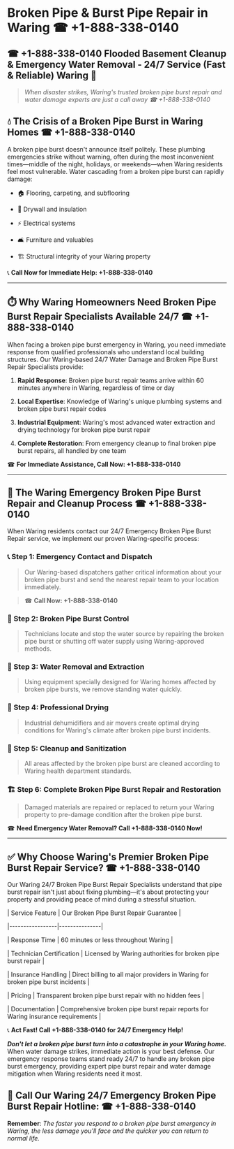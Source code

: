 # Broken Pipe & Burst Pipe Repair in Waring ☎ +1-888-338-0140  
## ☎ +1-888-338-0140 Flooded Basement Cleanup & Emergency Water Removal - 24/7 Service (Fast & Reliable) Waring 🚨  

> *When disaster strikes, Waring's trusted broken pipe burst repair and water damage experts are just a call away ☎ +1-888-338-0140*  

## 💧 The Crisis of a Broken Pipe Burst in Waring Homes ☎ +1-888-338-0140  

A broken pipe burst doesn't announce itself politely. These plumbing emergencies strike without warning, often during the most inconvenient times—middle of the night, holidays, or weekends—when Waring residents feel most vulnerable. Water cascading from a broken pipe burst can rapidly damage:  

* 🏠 Flooring, carpeting, and subflooring  
* 🧱 Drywall and insulation  
* ⚡ Electrical systems  
* 🛋️ Furniture and valuables  
* 🏗️ Structural integrity of your Waring property  

📞 **Call Now for Immediate Help: +1-888-338-0140**  

---  

## ⏱️ Why Waring Homeowners Need Broken Pipe Burst Repair Specialists Available 24/7 ☎ +1-888-338-0140  

When facing a broken pipe burst emergency in Waring, you need immediate response from qualified professionals who understand local building structures. Our Waring-based 24/7 Water Damage and Broken Pipe Burst Repair Specialists provide:  

1. **Rapid Response**: Broken pipe burst repair teams arrive within 60 minutes anywhere in Waring, regardless of time or day  
2. **Local Expertise**: Knowledge of Waring's unique plumbing systems and broken pipe burst repair codes  
3. **Industrial Equipment**: Waring's most advanced water extraction and drying technology for broken pipe burst repair  
4. **Complete Restoration**: From emergency cleanup to final broken pipe burst repairs, all handled by one team  

☎ **For Immediate Assistance, Call Now: +1-888-338-0140**  

---  

## 🔧 The Waring Emergency Broken Pipe Burst Repair and Cleanup Process ☎ +1-888-338-0140  

When Waring residents contact our 24/7 Emergency Broken Pipe Burst Repair service, we implement our proven Waring-specific process:  

### 📞 Step 1: Emergency Contact and Dispatch  
> Our Waring-based dispatchers gather critical information about your broken pipe burst and send the nearest repair team to your location immediately.  
> ☎ **Call Now: +1-888-338-0140**  

### 🚿 Step 2: Broken Pipe Burst Control  
> Technicians locate and stop the water source by repairing the broken pipe burst or shutting off water supply using Waring-approved methods.  

### 🌊 Step 3: Water Removal and Extraction  
> Using equipment specially designed for Waring homes affected by broken pipe bursts, we remove standing water quickly.  

### 💨 Step 4: Professional Drying  
> Industrial dehumidifiers and air movers create optimal drying conditions for Waring's climate after broken pipe burst incidents.  

### 🧼 Step 5: Cleanup and Sanitization  
> All areas affected by the broken pipe burst are cleaned according to Waring health department standards.  

### 🏗️ Step 6: Complete Broken Pipe Burst Repair and Restoration  
> Damaged materials are repaired or replaced to return your Waring property to pre-damage condition after the broken pipe burst.  

☎ **Need Emergency Water Removal? Call +1-888-338-0140 Now!**  

---  

## ✅ Why Choose Waring's Premier Broken Pipe Burst Repair Service? ☎ +1-888-338-0140  

Our Waring 24/7 Broken Pipe Burst Repair Specialists understand that pipe burst repair isn't just about fixing plumbing—it's about protecting your property and providing peace of mind during a stressful situation.  

| Service Feature | Our Broken Pipe Burst Repair Guarantee |  
|-----------------|---------------|  
| Response Time | 60 minutes or less throughout Waring |  
| Technician Certification | Licensed by Waring authorities for broken pipe burst repair |  
| Insurance Handling | Direct billing to all major providers in Waring for broken pipe burst incidents |  
| Pricing | Transparent broken pipe burst repair with no hidden fees |  
| Documentation | Comprehensive broken pipe burst repair reports for Waring insurance requirements |  

📞 **Act Fast! Call +1-888-338-0140 for 24/7 Emergency Help!**  

***Don't let a broken pipe burst turn into a catastrophe in your Waring home.*** When water damage strikes, immediate action is your best defense. Our emergency response teams stand ready 24/7 to handle any broken pipe burst emergency, providing expert pipe burst repair and water damage mitigation when Waring residents need it most.  

## 📱 Call Our Waring 24/7 Emergency Broken Pipe Burst Repair Hotline: ☎ +1-888-338-0140  

**Remember**: *The faster you respond to a broken pipe burst emergency in Waring, the less damage you'll face and the quicker you can return to normal life.*